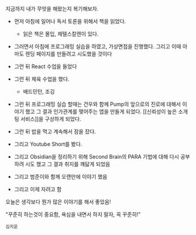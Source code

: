 지금까지 내가 무엇을 해왔는지 복기해보자.
- 먼저 아침에 일어나 독서 토론을 위해서 책을 읽었다.
	- 읽은 책은 몰입, 제텔스칼렌이 있다.

- 그러면서 아침에 프로그래밍 실습을 하였고, 가상면접을 진행했다. 그리고 이때 아마도 렌딩 페이지를 만들려고 시도했을 것이다


- 그런 뒤 React 수업을 들었다

- 그런 뒤 체육 수업을 했다. 
	- 배드민턴, 조깅

- 그런 뒤 프로그래밍 실습 할때는 건우와 함께 Pump의 앞으로의 진로에 대해서 이야기 했고 그 결과 인가관계를 맺어주는 앱을 만들게 되었다. [[신뢰성이 높은 소개팅 서비스]]을 구상하게 되었다.


- 그런 뒤 밥을 먹고 계속해서 잠을 잤다.

- 그리고 Youtube Short를 봤다. 

- 그리고 Obsidian을 정리하기 위해 Second Brain의  PARA 기법에 대해 다시 공부하려 시도 했고 그 결과 취지를 꺠닳게 되었음

- 그리고 범준이와 함께 오랜만에 이야기 했음

- 그리고 이제 자려고 함

오늘은 생각보다 뭔가 많은 이야기를 해서 좋았음!

"꾸준히 하는것이 중요함, 욕심을 내면서 하지 말자, 꼭 꾸준히!"

```ad-note
김지운
```


